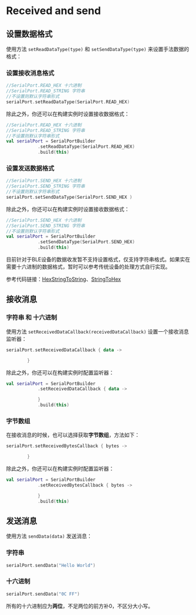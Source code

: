 # Received and send

## 设置数据格式

使用方法 `setReadDataType(type)` 和 `setSendDataType(type)` 来设置手法数据的格式：

### 设置接收消息格式

```kotlin
//SerialPort.READ_HEX 十六进制
//SerialPort.READ_STRING 字符串
//不设置则默认字符串形式
serialPort.setReadDataType(SerialPort.READ_HEX)
```

除此之外，你还可以在构建实例时设置接收数据格式：

```kotlin
//SerialPort.READ_HEX 十六进制
//SerialPort.READ_STRING 字符串
//不设置则默认字符串形式
val serialPort = SerialPortBuilder
            .setReadDataType(SerialPort.READ_HEX)
            .build(this)
```

### 设置发送数据格式

```kotlin
//SerialPort.SEND_HEX 十六进制
//SerialPort.SEND_STRING 字符串
//不设置则默认字符串形式
serialPort.setSendDataType(SerialPort.SEND_HEX )
```

除此之外，你还可以在构建实例时设置接收数据格式：

```kotlin
//SerialPort.SEND_HEX 十六进制
//SerialPort.SEND_STRING 字符串
//不设置则默认字符串形式
val serialPort = SerialPortBuilder
            .setSendDataType(SerialPort.SEND_HEX)
            .build(this)
```

目前针对于BLE设备的数据收发暂不支持设置格式，仅支持字符串格式。如果实在需要十六进制的数据格式，暂时可以参考传统设备的处理方式自行实现。

参考代码链接：[HexStringToString](https://gitee.com/Shanya/SerialPortSample/blob/master/serialport/src/main/java/world/shanya/serialport/tools/SerialPortToolsByKotlin.kt#L112)、[StringToHex](https://gitee.com/Shanya/SerialPortSample/blob/master/serialport/src/main/java/world/shanya/serialport/tools/SerialPortToolsByKotlin.kt#L199)

## 接收消息

### 字符串 和 十六进制

使用方法 `setReceivedDataCallback(receivedDataCallback)`  设置一个接收消息监听器：

```kotlin
serialPort.setReceivedDataCallback { data ->

        }
```

除此之外，你还可以在构建实例时配置监听器：

```kotlin
val serialPort = SerialPortBuilder
            .setReceivedDataCallback { data ->

            }
            .build(this)
```

### 字节数组

在接收消息的时候，也可以选择获取**字节数组**，方法如下：

```kotlin
serialPort.setReceivedBytesCallback { bytes ->

        }
```

除此之外，你还可以在构建实例时配置监听器：

```kotlin
val serialPort = SerialPortBuilder
            .setReceivedBytesCallback { bytes ->

            }
            .build(this)
```

## 发送消息

使用方法 `sendData(data)` 发送消息：

### 字符串

```kotlin
serialPort.sendData("Hello World")
```

### 十六进制

```kotlin
serialPort.sendData("0C FF")
```

所有的十六进制应为**两位**，不足两位的前方补0，不区分大小写。
